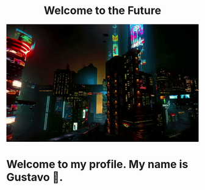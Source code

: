 <h1 align="center"> Welcome to the Future </h2>

<img src="./img/welcome_to_the_future.gif" alt="Welcome"></img>

# Welcome to my profile. My name is Gustavo 🌲.


